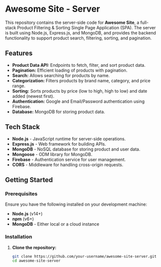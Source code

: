 # Awesome Site - Server

This repository contains the server-side code for **Awesome Site**, a full-stack Product Filtering & Sorting Single Page Application (SPA). The server is built using Node.js, Express.js, and MongoDB, and provides the backend functionality to support product search, filtering, sorting, and pagination.

## Features

- **Product Data API:** Endpoints to fetch, filter, and sort product data.
- **Pagination:** Efficient loading of products with pagination.
- **Search:** Allows searching for products by name.
- **Categorization:** Filters products by brand name, category, and price range.
- **Sorting:** Sorts products by price (low to high, high to low) and date added (newest first).
- **Authentication:** Google and Email/Password authentication using Firebase.
- **Database:** MongoDB for storing product data.

## Tech Stack

- **Node.js** - JavaScript runtime for server-side operations.
- **Express.js** - Web framework for building APIs.
- **MongoDB** - NoSQL database for storing product and user data.
- **Mongoose** - ODM library for MongoDB.
- **Firebase** - Authentication service for user management.
- **CORS** - Middleware for handling cross-origin requests.

## Getting Started

### Prerequisites

Ensure you have the following installed on your development machine:

- **Node.js** (v14+)
- **npm** (v6+)
- **MongoDB** - Either local or a cloud instance

### Installation

1. **Clone the repository:**

   ```bash
   git clone https://github.com/your-username/awesome-site-server.git
   cd awesome-site-server
